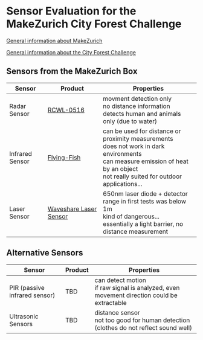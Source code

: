 # Sensor Evaluation for the MakeZurich City Forest Challenge

[General information about MakeZurich](https://makezurich.ch/)

[General information about the City Forest Challenge](https://makezurich.ch/box/2/)


## Sensors from the MakeZurich Box

Sensor | Product | Properties
--- | --- | ---
Radar Sensor | [RCWL-0516](Radar_RCWL-0516/README.md) | movment detection only <br> no distance information <br> detects human and animals only (due to water)  
Infrared Sensor | [Flying-Fish](IR_Flying-Fish/REAMDE.md) | can be used for distance or proximity measurements <br> does not work in dark environments <br> can measure emission of heat by an object <br> not really suited for outdoor applications...
Laser Sensor | [Waveshare Laser Sensor](Laser_Waveshare/REAMDE.md) | 650nm laser diode + detector <br> range in first tests was below 1m <br> kind of dangerous... <br> essentially a light barrier, no distance measurement

## Alternative Sensors

Sensor | Product | Properties
--- | --- | ---
PIR (passive infrared sensor) | TBD | can detect motion <br> if raw signal is analyzed, even movement direction could be extractable
Ultrasonic Sensors | TBD | distance sensor <br> not too good for human detection (clothes do not reflect sound well)



